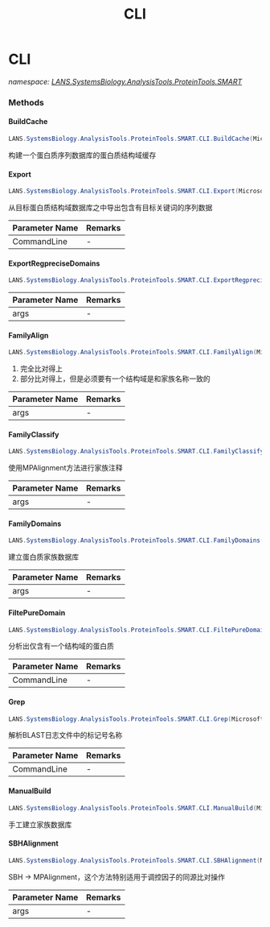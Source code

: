 ﻿---
title: CLI
---

# CLI
_namespace: [LANS.SystemsBiology.AnalysisTools.ProteinTools.SMART](N-LANS.SystemsBiology.AnalysisTools.ProteinTools.SMART.html)_



### Methods

#### BuildCache
```csharp
LANS.SystemsBiology.AnalysisTools.ProteinTools.SMART.CLI.BuildCache(Microsoft.VisualBasic.CommandLine.CommandLine)
```
构建一个蛋白质序列数据库的蛋白质结构域缓存

#### Export
```csharp
LANS.SystemsBiology.AnalysisTools.ProteinTools.SMART.CLI.Export(Microsoft.VisualBasic.CommandLine.CommandLine)
```
从目标蛋白质结构域数据库之中导出包含有目标关键词的序列数据

|Parameter Name|Remarks|
|--------------|-------|
|CommandLine|-|


#### ExportRegpreciseDomains
```csharp
LANS.SystemsBiology.AnalysisTools.ProteinTools.SMART.CLI.ExportRegpreciseDomains(Microsoft.VisualBasic.CommandLine.CommandLine)
```


|Parameter Name|Remarks|
|--------------|-------|
|args|-|


#### FamilyAlign
```csharp
LANS.SystemsBiology.AnalysisTools.ProteinTools.SMART.CLI.FamilyAlign(Microsoft.VisualBasic.CommandLine.CommandLine)
```
1. 完全比对得上
 2. 部分比对得上，但是必须要有一个结构域是和家族名称一致的

|Parameter Name|Remarks|
|--------------|-------|
|args|-|


#### FamilyClassify
```csharp
LANS.SystemsBiology.AnalysisTools.ProteinTools.SMART.CLI.FamilyClassify(Microsoft.VisualBasic.CommandLine.CommandLine)
```
使用MPAlignment方法进行家族注释

|Parameter Name|Remarks|
|--------------|-------|
|args|-|


#### FamilyDomains
```csharp
LANS.SystemsBiology.AnalysisTools.ProteinTools.SMART.CLI.FamilyDomains(Microsoft.VisualBasic.CommandLine.CommandLine)
```
建立蛋白质家族数据库

|Parameter Name|Remarks|
|--------------|-------|
|args|-|


#### FiltePureDomain
```csharp
LANS.SystemsBiology.AnalysisTools.ProteinTools.SMART.CLI.FiltePureDomain(Microsoft.VisualBasic.CommandLine.CommandLine)
```
分析出仅含有一个结构域的蛋白质

|Parameter Name|Remarks|
|--------------|-------|
|CommandLine|-|


#### Grep
```csharp
LANS.SystemsBiology.AnalysisTools.ProteinTools.SMART.CLI.Grep(Microsoft.VisualBasic.CommandLine.CommandLine)
```
解析BLAST日志文件中的标记号名称

|Parameter Name|Remarks|
|--------------|-------|
|CommandLine|-|


#### ManualBuild
```csharp
LANS.SystemsBiology.AnalysisTools.ProteinTools.SMART.CLI.ManualBuild(Microsoft.VisualBasic.CommandLine.CommandLine)
```
手工建立家族数据库

#### SBHAlignment
```csharp
LANS.SystemsBiology.AnalysisTools.ProteinTools.SMART.CLI.SBHAlignment(Microsoft.VisualBasic.CommandLine.CommandLine)
```
SBH -> MPAlignment，这个方法特别适用于调控因子的同源比对操作

|Parameter Name|Remarks|
|--------------|-------|
|args|-|





